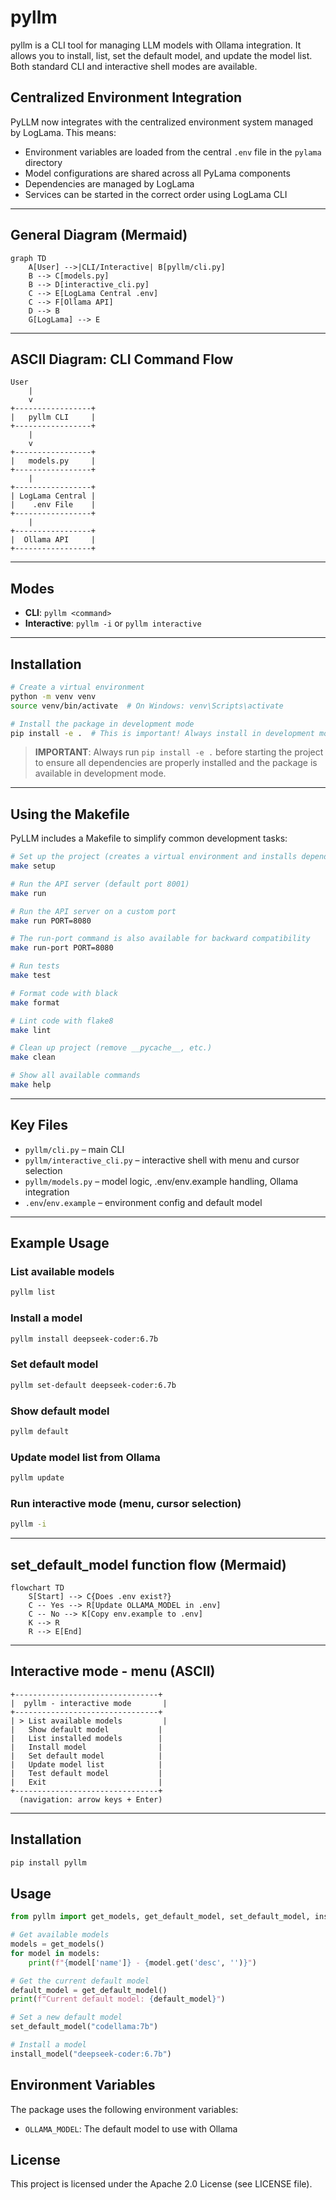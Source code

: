 # pyllm

pyllm is a CLI tool for managing LLM models with Ollama integration. It allows you to install, list, set the default model, and update the model list. Both standard CLI and interactive shell modes are available.

## Centralized Environment Integration

PyLLM now integrates with the centralized environment system managed by LogLama. This means:

- Environment variables are loaded from the central `.env` file in the `pylama` directory
- Model configurations are shared across all PyLama components
- Dependencies are managed by LogLama
- Services can be started in the correct order using LogLama CLI

---

## General Diagram (Mermaid)
```mermaid
graph TD
    A[User] -->|CLI/Interactive| B[pyllm/cli.py]
    B --> C[models.py]
    B --> D[interactive_cli.py]
    C --> E[LogLama Central .env]
    C --> F[Ollama API]
    D --> B
    G[LogLama] --> E
```

---

## ASCII Diagram: CLI Command Flow
```
User
    |
    v
+-----------------+
|   pyllm CLI     |
+-----------------+
    |
    v
+-----------------+
|   models.py     |
+-----------------+
    |
+-----------------+
| LogLama Central |
|    .env File    |
+-----------------+
    |
+-----------------+
|  Ollama API     |
+-----------------+
```

---

## Modes

- **CLI**: `pyllm <command>`
- **Interactive**: `pyllm -i` or `pyllm interactive`

---

## Installation

```bash
# Create a virtual environment
python -m venv venv
source venv/bin/activate  # On Windows: venv\Scripts\activate

# Install the package in development mode
pip install -e .  # This is important! Always install in development mode before starting
```

> **IMPORTANT**: Always run `pip install -e .` before starting the project to ensure all dependencies are properly installed and the package is available in development mode.

---

## Using the Makefile

PyLLM includes a Makefile to simplify common development tasks:

```bash
# Set up the project (creates a virtual environment and installs dependencies)
make setup

# Run the API server (default port 8001)
make run

# Run the API server on a custom port
make run PORT=8080

# The run-port command is also available for backward compatibility
make run-port PORT=8080

# Run tests
make test

# Format code with black
make format

# Lint code with flake8
make lint

# Clean up project (remove __pycache__, etc.)
make clean

# Show all available commands
make help
```

---

## Key Files

- `pyllm/cli.py` – main CLI
- `pyllm/interactive_cli.py` – interactive shell with menu and cursor selection
- `pyllm/models.py` – model logic, .env/env.example handling, Ollama integration
- `.env`/`env.example` – environment config and default model

---

## Example Usage

### List available models
```bash
pyllm list
```

### Install a model
```bash
pyllm install deepseek-coder:6.7b
```

### Set default model
```bash
pyllm set-default deepseek-coder:6.7b
```

### Show default model
```bash
pyllm default
```

### Update model list from Ollama
```bash
pyllm update
```

### Run interactive mode (menu, cursor selection)
```bash
pyllm -i
```

---

## set_default_model function flow (Mermaid)
```mermaid
flowchart TD
    S[Start] --> C{Does .env exist?}
    C -- Yes --> R[Update OLLAMA_MODEL in .env]
    C -- No --> K[Copy env.example to .env]
    K --> R
    R --> E[End]
```

---

## Interactive mode - menu (ASCII)
```
+--------------------------------+
|  pyllm - interactive mode       |
+--------------------------------+
| > List available models         |
|   Show default model           |
|   List installed models        |
|   Install model                |
|   Set default model            |
|   Update model list            |
|   Test default model           |
|   Exit                         |
+--------------------------------+
  (navigation: arrow keys + Enter)
```

---

## Installation

```bash
pip install pyllm
```

## Usage

```python
from pyllm import get_models, get_default_model, set_default_model, install_model

# Get available models
models = get_models()
for model in models:
    print(f"{model['name']} - {model.get('desc', '')}")

# Get the current default model
default_model = get_default_model()
print(f"Current default model: {default_model}")

# Set a new default model
set_default_model("codellama:7b")

# Install a model
install_model("deepseek-coder:6.7b")
```

## Environment Variables

The package uses the following environment variables:

- `OLLAMA_MODEL`: The default model to use with Ollama

## License
This project is licensed under the Apache 2.0 License (see LICENSE file).
